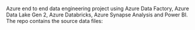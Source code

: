 Azure end to end data engineering project using Azure Data Factory, Azure Data Lake Gen 2, Azure Databricks, Azure Synapse Analysis and Power BI.
The repo contains the source data files:

